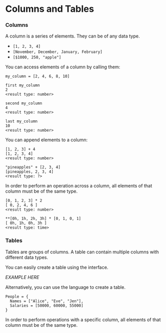 # Columns and Tables

### Columns

A column is a series of elements. They can be of any data type.

* `[1, 2, 3, 4]`
* `[November, December, January, February]`
* `[$1000, 250, "apple"]`

You can access elements of a column by calling them:

```text
my_column = [2, 4, 6, 8, 10]

first my_column
2
<result type: number>

second my_column
4
<result type: number>

last my_column
10
<result type: number>
```

You can append elements to a column:

```text
[1, 2, 3] + 4
[1, 2, 3, 4]
<result type: number>

"pineapples" + [2, 3, 4]
[pineapples, 2, 3, 4]
<result type: ?>
```

In order to perform an operation across a column, all elements of that column must be of the same type.

```text
[0, 1, 2, 3] * 2
[ 0, 2, 4, 6 ]
<result type: number>

**[0h, 1h, 2h, 3h] * [0, 1, 0, 1]
[ 0h, 1h, 0h, 3h ] 
<result type: time>
```

### Tables

Tables are groups of columns. A table can contain multiple columns with different data types.

You can easily create a table using the interface.

_EXAMPLE HERE_

Alternatively, you can use the language to create a table.

```text
People = {
  Names = ["Alice", "Eve", "Jen"],
  Salaries = [50000, 60000, 55000]
}
```

In order to perform operations with a specific column, all elements of that column must be of the same type.

